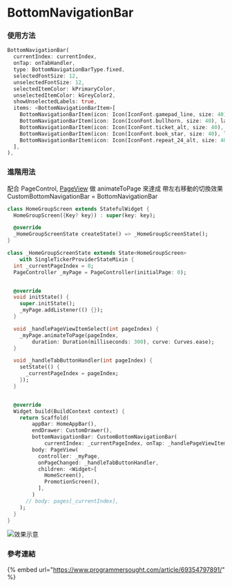 # BottomNavigationBar

### 使用方法

```dart
BottomNavigationBar(
  currentIndex: currentIndex,
  onTap: onTabHandler,
  type: BottomNavigationBarType.fixed,
  selectedFontSize: 12,
  unselectedFontSize: 12,
  selectedItemColor: kPrimaryColor,
  unselectedItemColor: kGreyColor2,
  showUnselectedLabels: true,
  items: <BottomNavigationBarItem>[
    BottomNavigationBarItem(icon: Icon(IconFont.gamepad_line, size: 40), label: '遊戲'),
    BottomNavigationBarItem(icon: Icon(IconFont.bullhorn, size: 40), label: '活動'),
    BottomNavigationBarItem(icon: Icon(IconFont.ticket_alt, size: 40), label: '優惠卷'),
    BottomNavigationBarItem(icon: Icon(IconFont.book_star, size: 40), label: '贊助'),
    BottomNavigationBarItem(icon: Icon(IconFont.repeat_24_alt, size: 40), label: '客服'),
  ],
),
```

### 進階用法

配合 PageControl, [PageView](../grid/pageview.md) 做 animateToPage 來達成 帶左右移動的切換效果  
CustomBottomNavigationBar = BottomNavigationBar

```dart
class HomeGroupScreen extends StatefulWidget {
  HomeGroupScreen({Key? key}) : super(key: key);

  @override
  _HomeGroupScreenState createState() => _HomeGroupScreenState();
}

class _HomeGroupScreenState extends State<HomeGroupScreen>
    with SingleTickerProviderStateMixin {
  int _currentPageIndex = 0;
  PageController _myPage = PageController(initialPage: 0);


  @override
  void initState() {
    super.initState();
    _myPage.addListener(() {});
  }

  void _handlePageViewItemSelect(int pageIndex) {
    _myPage.animateToPage(pageIndex,
        duration: Duration(milliseconds: 300), curve: Curves.ease);
  }

  void _handleTabButtonHandler(int pageIndex) {
    setState(() {
      _currentPageIndex = pageIndex;
    });
  }


  @override
  Widget build(BuildContext context) {
    return Scaffold(
        appBar: HomeAppBar(),
        endDrawer: CustomDrawer(),
        bottomNavigationBar: CustomBottomNavigationBar(
            currentIndex: _currentPageIndex, onTap: _handlePageViewItemSelect),
        body: PageView(
          controller: _myPage,
          onPageChanged: _handleTabButtonHandler,
          children: <Widget>[
            HomeScreen(),
            PromotionScreen(),
          ],
        )
      // body: pages[_currentIndex],
    );
  }
}
```

![&#x6548;&#x679C;&#x793A;&#x610F;](../.gitbook/assets/cleanshot-2021-07-28-at-18.54.41.gif)

### 參考連結

{% embed url="https://www.programmersought.com/article/69354797891/" %}



